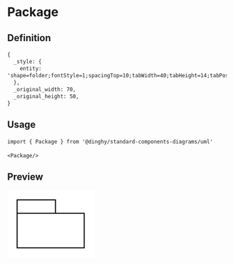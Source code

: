 # Package

## Definition

```
{
  _style: { 
    entity: 'shape=folder;fontStyle=1;spacingTop=10;tabWidth=40;tabHeight=14;tabPosition=left;html=1;whiteSpace=wrap;',
  },
  _original_width: 70,
  _original_height: 50,
}
```

## Usage

```
import { Package } from '@dinghy/standard-components-diagrams/uml'

<Package/>
```

## Preview

<img src="./package.png" width="200"/>
